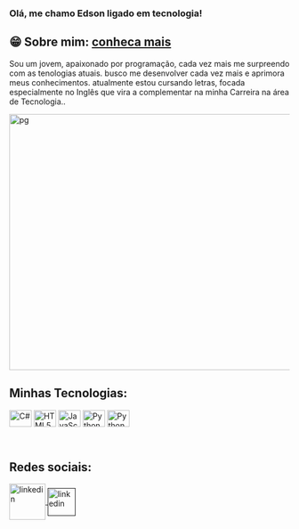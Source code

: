 ### Olá, me chamo Edson ligado em tecnologia!

                 
## 😁 Sobre mim: <a href="https://siteperfil-production.up.railway.app/">conheca mais</a>

<div>
<p>
  Sou um jovem, apaixonado por programação, cada vez mais me surpreendo com as tenologias atuais.
  busco me desenvolver cada vez mais e aprimora meus conhecimentos. atualmente estou cursando
  letras, focada especialmente no Inglês que vira a complementar na minha Carreira na área de Tecnologia..
</p> 
<img align="center" alt="pg" height="460" width="850"
src="https://media0.giphy.com/media/v1.Y2lkPTc5MGI3NjExZnVzZzI0c3I4MHdtMDk5a3k2YWdmMHY3a2Z2YjhreTE0cWo0eDU5ciZlcD12MV9pbnRlcm5hbF9naWZfYnlfaWQmY3Q9Zw/SWoSkN6DxTszqIKEqv/giphy.webp">
</div>

## Minhas Tecnologias:




<div style="display: inline_block">

  
<img align="center" alt="C#" height="30" width="40"
  src="https://cdn.jsdelivr.net/gh/devicons/devicon@latest/icons/csharp/csharp-original.svg">
<img align="center" alt="HTML5#" height="30" width="40"
  src="https://cdn.jsdelivr.net/gh/devicons/devicon@latest/icons/html5/html5-original-wordmark.svg">
<img align="center" alt="JavaScript#" height="30" width="40"
  src="https://cdn.jsdelivr.net/gh/devicons/devicon@latest/icons/javascript/javascript-original.svg"/>
<img align="center" alt="Python" height="30" width="40"
  src="https://cdn.jsdelivr.net/gh/devicons/devicon@latest/icons/python/python-original.svg"/>
<img align="center" alt="Python" height="30" width="40"
  src="https://cdn.jsdelivr.net/gh/devicons/devicon@latest/icons/amazonwebservices/amazonwebservices-original-wordmark.svg"/>

  
</div><br>

##  Redes sociais:



<div style="margin-right:30px">
  
 <a href="https://www.linkedin.com/in/edson-santos-6a60b3292/">
 <img align="center" alt="linkedin" height="65" width="65"
 src="https://static.vecteezy.com/system/resources/previews/018/930/480/large_2x/linkedin-logo-linkedin-icon-transparent-free-png.png"/>

 <a href="">
 <img align="center" alt="linkedin" height="50" width="50"
 src="https://static.vecteezy.com/system/resources/previews/005/544/753/original/profile-icon-design-free-vector.jpg"/>
   
</div>

